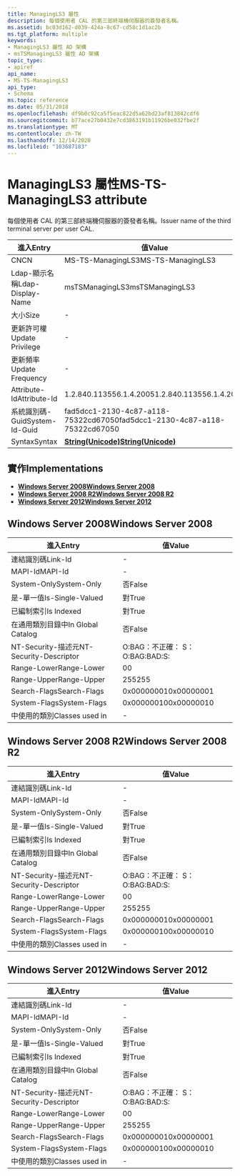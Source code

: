 ```yaml
---
title: ManagingLS3 屬性
description: 每個使用者 CAL 的第三部終端機伺服器的簽發者名稱。
ms.assetid: bc03d162-d039-424a-8c67-cd58c1d1ac2b
ms.tgt_platform: multiple
keywords:
- ManagingLS3 屬性 AD 架構
- msTSManagingLS3 屬性 AD 架構
topic_type:
- apiref
api_name:
- MS-TS-ManagingLS3
api_type:
- Schema
ms.topic: reference
ms.date: 05/31/2018
ms.openlocfilehash: df9b0c92ca5f5eac822d5a62bd23af813842cdf6
ms.sourcegitcommit: b77ace27b0432e7cd3863191b11926be032fbe2f
ms.translationtype: MT
ms.contentlocale: zh-TW
ms.lasthandoff: 12/14/2020
ms.locfileid: "103687183"
---
```

# <a name="ms-ts-managingls3-attribute"></a><span data-ttu-id="0daa5-105">ManagingLS3 屬性</span><span class="sxs-lookup"><span data-stu-id="0daa5-105">MS-TS-ManagingLS3 attribute</span></span>

<span data-ttu-id="0daa5-106">每個使用者 CAL 的第三部終端機伺服器的簽發者名稱。</span><span class="sxs-lookup"><span data-stu-id="0daa5-106">Issuer name of the third terminal server per user CAL.</span></span>



| <span data-ttu-id="0daa5-107">進入</span><span class="sxs-lookup"><span data-stu-id="0daa5-107">Entry</span></span> | <span data-ttu-id="0daa5-108">值</span><span class="sxs-lookup"><span data-stu-id="0daa5-108">Value</span></span> |
|-------------------|---------------------------------------------|
| <span data-ttu-id="0daa5-109">CN</span><span class="sxs-lookup"><span data-stu-id="0daa5-109">CN</span></span>                | <span data-ttu-id="0daa5-110">MS-TS-ManagingLS3</span><span class="sxs-lookup"><span data-stu-id="0daa5-110">MS-TS-ManagingLS3</span></span>                           |
| <span data-ttu-id="0daa5-111">Ldap-顯示名稱</span><span class="sxs-lookup"><span data-stu-id="0daa5-111">Ldap-Display-Name</span></span> | <span data-ttu-id="0daa5-112">msTSManagingLS3</span><span class="sxs-lookup"><span data-stu-id="0daa5-112">msTSManagingLS3</span></span>                             |
| <span data-ttu-id="0daa5-113">大小</span><span class="sxs-lookup"><span data-stu-id="0daa5-113">Size</span></span>              | \-                                          |
| <span data-ttu-id="0daa5-114">更新許可權</span><span class="sxs-lookup"><span data-stu-id="0daa5-114">Update Privilege</span></span>  | \-                                          |
| <span data-ttu-id="0daa5-115">更新頻率</span><span class="sxs-lookup"><span data-stu-id="0daa5-115">Update Frequency</span></span>  | \-                                          |
| <span data-ttu-id="0daa5-116">Attribute-Id</span><span class="sxs-lookup"><span data-stu-id="0daa5-116">Attribute-Id</span></span>      | <span data-ttu-id="0daa5-117">1.2.840.113556.1.4.2005</span><span class="sxs-lookup"><span data-stu-id="0daa5-117">1.2.840.113556.1.4.2005</span></span>                     |
| <span data-ttu-id="0daa5-118">系統識別碼-Guid</span><span class="sxs-lookup"><span data-stu-id="0daa5-118">System-Id-Guid</span></span>    | <span data-ttu-id="0daa5-119">fad5dcc1-2130-4c87-a118-75322cd67050</span><span class="sxs-lookup"><span data-stu-id="0daa5-119">fad5dcc1-2130-4c87-a118-75322cd67050</span></span>        |
| <span data-ttu-id="0daa5-120">Syntax</span><span class="sxs-lookup"><span data-stu-id="0daa5-120">Syntax</span></span>            | [<span data-ttu-id="0daa5-121">**String(Unicode)**</span><span class="sxs-lookup"><span data-stu-id="0daa5-121">**String(Unicode)**</span></span>](s-string-unicode.md) |



## <a name="implementations"></a><span data-ttu-id="0daa5-122">實作</span><span class="sxs-lookup"><span data-stu-id="0daa5-122">Implementations</span></span>

-   [<span data-ttu-id="0daa5-123">**Windows Server 2008**</span><span class="sxs-lookup"><span data-stu-id="0daa5-123">**Windows Server 2008**</span></span>](#windows-server-2008)
-   [<span data-ttu-id="0daa5-124">**Windows Server 2008 R2**</span><span class="sxs-lookup"><span data-stu-id="0daa5-124">**Windows Server 2008 R2**</span></span>](#windows-server-2008-r2)
-   [<span data-ttu-id="0daa5-125">**Windows Server 2012**</span><span class="sxs-lookup"><span data-stu-id="0daa5-125">**Windows Server 2012**</span></span>](#windows-server-2012)

## <a name="windows-server-2008"></a><span data-ttu-id="0daa5-126">Windows Server 2008</span><span class="sxs-lookup"><span data-stu-id="0daa5-126">Windows Server 2008</span></span>



| <span data-ttu-id="0daa5-127">進入</span><span class="sxs-lookup"><span data-stu-id="0daa5-127">Entry</span></span> | <span data-ttu-id="0daa5-128">值</span><span class="sxs-lookup"><span data-stu-id="0daa5-128">Value</span></span> |
|------------------------|--------------|
| <span data-ttu-id="0daa5-129">連結識別碼</span><span class="sxs-lookup"><span data-stu-id="0daa5-129">Link-Id</span></span>                | \-           |
| <span data-ttu-id="0daa5-130">MAPI-Id</span><span class="sxs-lookup"><span data-stu-id="0daa5-130">MAPI-Id</span></span>                | \-           |
| <span data-ttu-id="0daa5-131">System-Only</span><span class="sxs-lookup"><span data-stu-id="0daa5-131">System-Only</span></span>            | <span data-ttu-id="0daa5-132">否</span><span class="sxs-lookup"><span data-stu-id="0daa5-132">False</span></span>        |
| <span data-ttu-id="0daa5-133">是-單一值</span><span class="sxs-lookup"><span data-stu-id="0daa5-133">Is-Single-Valued</span></span>       | <span data-ttu-id="0daa5-134">對</span><span class="sxs-lookup"><span data-stu-id="0daa5-134">True</span></span>         |
| <span data-ttu-id="0daa5-135">已編制索引</span><span class="sxs-lookup"><span data-stu-id="0daa5-135">Is Indexed</span></span>             | <span data-ttu-id="0daa5-136">對</span><span class="sxs-lookup"><span data-stu-id="0daa5-136">True</span></span>         |
| <span data-ttu-id="0daa5-137">在通用類別目錄中</span><span class="sxs-lookup"><span data-stu-id="0daa5-137">In Global Catalog</span></span>      | <span data-ttu-id="0daa5-138">否</span><span class="sxs-lookup"><span data-stu-id="0daa5-138">False</span></span>        |
| <span data-ttu-id="0daa5-139">NT-Security-描述元</span><span class="sxs-lookup"><span data-stu-id="0daa5-139">NT-Security-Descriptor</span></span> | <span data-ttu-id="0daa5-140">O:BAG：不正確： S：</span><span class="sxs-lookup"><span data-stu-id="0daa5-140">O:BAG:BAD:S:</span></span> |
| <span data-ttu-id="0daa5-141">Range-Lower</span><span class="sxs-lookup"><span data-stu-id="0daa5-141">Range-Lower</span></span>            | <span data-ttu-id="0daa5-142">0</span><span class="sxs-lookup"><span data-stu-id="0daa5-142">0</span></span>            |
| <span data-ttu-id="0daa5-143">Range-Upper</span><span class="sxs-lookup"><span data-stu-id="0daa5-143">Range-Upper</span></span>            | <span data-ttu-id="0daa5-144">255</span><span class="sxs-lookup"><span data-stu-id="0daa5-144">255</span></span>          |
| <span data-ttu-id="0daa5-145">Search-Flags</span><span class="sxs-lookup"><span data-stu-id="0daa5-145">Search-Flags</span></span>           | <span data-ttu-id="0daa5-146">0x00000001</span><span class="sxs-lookup"><span data-stu-id="0daa5-146">0x00000001</span></span>   |
| <span data-ttu-id="0daa5-147">System-Flags</span><span class="sxs-lookup"><span data-stu-id="0daa5-147">System-Flags</span></span>           | <span data-ttu-id="0daa5-148">0x00000010</span><span class="sxs-lookup"><span data-stu-id="0daa5-148">0x00000010</span></span>   |
| <span data-ttu-id="0daa5-149">中使用的類別</span><span class="sxs-lookup"><span data-stu-id="0daa5-149">Classes used in</span></span>        | \-           |



## <a name="windows-server-2008-r2"></a><span data-ttu-id="0daa5-150">Windows Server 2008 R2</span><span class="sxs-lookup"><span data-stu-id="0daa5-150">Windows Server 2008 R2</span></span>



| <span data-ttu-id="0daa5-151">進入</span><span class="sxs-lookup"><span data-stu-id="0daa5-151">Entry</span></span> | <span data-ttu-id="0daa5-152">值</span><span class="sxs-lookup"><span data-stu-id="0daa5-152">Value</span></span> |
|------------------------|--------------|
| <span data-ttu-id="0daa5-153">連結識別碼</span><span class="sxs-lookup"><span data-stu-id="0daa5-153">Link-Id</span></span>                | \-           |
| <span data-ttu-id="0daa5-154">MAPI-Id</span><span class="sxs-lookup"><span data-stu-id="0daa5-154">MAPI-Id</span></span>                | \-           |
| <span data-ttu-id="0daa5-155">System-Only</span><span class="sxs-lookup"><span data-stu-id="0daa5-155">System-Only</span></span>            | <span data-ttu-id="0daa5-156">否</span><span class="sxs-lookup"><span data-stu-id="0daa5-156">False</span></span>        |
| <span data-ttu-id="0daa5-157">是-單一值</span><span class="sxs-lookup"><span data-stu-id="0daa5-157">Is-Single-Valued</span></span>       | <span data-ttu-id="0daa5-158">對</span><span class="sxs-lookup"><span data-stu-id="0daa5-158">True</span></span>         |
| <span data-ttu-id="0daa5-159">已編制索引</span><span class="sxs-lookup"><span data-stu-id="0daa5-159">Is Indexed</span></span>             | <span data-ttu-id="0daa5-160">對</span><span class="sxs-lookup"><span data-stu-id="0daa5-160">True</span></span>         |
| <span data-ttu-id="0daa5-161">在通用類別目錄中</span><span class="sxs-lookup"><span data-stu-id="0daa5-161">In Global Catalog</span></span>      | <span data-ttu-id="0daa5-162">否</span><span class="sxs-lookup"><span data-stu-id="0daa5-162">False</span></span>        |
| <span data-ttu-id="0daa5-163">NT-Security-描述元</span><span class="sxs-lookup"><span data-stu-id="0daa5-163">NT-Security-Descriptor</span></span> | <span data-ttu-id="0daa5-164">O:BAG：不正確： S：</span><span class="sxs-lookup"><span data-stu-id="0daa5-164">O:BAG:BAD:S:</span></span> |
| <span data-ttu-id="0daa5-165">Range-Lower</span><span class="sxs-lookup"><span data-stu-id="0daa5-165">Range-Lower</span></span>            | <span data-ttu-id="0daa5-166">0</span><span class="sxs-lookup"><span data-stu-id="0daa5-166">0</span></span>            |
| <span data-ttu-id="0daa5-167">Range-Upper</span><span class="sxs-lookup"><span data-stu-id="0daa5-167">Range-Upper</span></span>            | <span data-ttu-id="0daa5-168">255</span><span class="sxs-lookup"><span data-stu-id="0daa5-168">255</span></span>          |
| <span data-ttu-id="0daa5-169">Search-Flags</span><span class="sxs-lookup"><span data-stu-id="0daa5-169">Search-Flags</span></span>           | <span data-ttu-id="0daa5-170">0x00000001</span><span class="sxs-lookup"><span data-stu-id="0daa5-170">0x00000001</span></span>   |
| <span data-ttu-id="0daa5-171">System-Flags</span><span class="sxs-lookup"><span data-stu-id="0daa5-171">System-Flags</span></span>           | <span data-ttu-id="0daa5-172">0x00000010</span><span class="sxs-lookup"><span data-stu-id="0daa5-172">0x00000010</span></span>   |
| <span data-ttu-id="0daa5-173">中使用的類別</span><span class="sxs-lookup"><span data-stu-id="0daa5-173">Classes used in</span></span>        | \-           |



## <a name="windows-server-2012"></a><span data-ttu-id="0daa5-174">Windows Server 2012</span><span class="sxs-lookup"><span data-stu-id="0daa5-174">Windows Server 2012</span></span>



| <span data-ttu-id="0daa5-175">進入</span><span class="sxs-lookup"><span data-stu-id="0daa5-175">Entry</span></span> | <span data-ttu-id="0daa5-176">值</span><span class="sxs-lookup"><span data-stu-id="0daa5-176">Value</span></span> |
|------------------------|--------------|
| <span data-ttu-id="0daa5-177">連結識別碼</span><span class="sxs-lookup"><span data-stu-id="0daa5-177">Link-Id</span></span>                | \-           |
| <span data-ttu-id="0daa5-178">MAPI-Id</span><span class="sxs-lookup"><span data-stu-id="0daa5-178">MAPI-Id</span></span>                | \-           |
| <span data-ttu-id="0daa5-179">System-Only</span><span class="sxs-lookup"><span data-stu-id="0daa5-179">System-Only</span></span>            | <span data-ttu-id="0daa5-180">否</span><span class="sxs-lookup"><span data-stu-id="0daa5-180">False</span></span>        |
| <span data-ttu-id="0daa5-181">是-單一值</span><span class="sxs-lookup"><span data-stu-id="0daa5-181">Is-Single-Valued</span></span>       | <span data-ttu-id="0daa5-182">對</span><span class="sxs-lookup"><span data-stu-id="0daa5-182">True</span></span>         |
| <span data-ttu-id="0daa5-183">已編制索引</span><span class="sxs-lookup"><span data-stu-id="0daa5-183">Is Indexed</span></span>             | <span data-ttu-id="0daa5-184">對</span><span class="sxs-lookup"><span data-stu-id="0daa5-184">True</span></span>         |
| <span data-ttu-id="0daa5-185">在通用類別目錄中</span><span class="sxs-lookup"><span data-stu-id="0daa5-185">In Global Catalog</span></span>      | <span data-ttu-id="0daa5-186">否</span><span class="sxs-lookup"><span data-stu-id="0daa5-186">False</span></span>        |
| <span data-ttu-id="0daa5-187">NT-Security-描述元</span><span class="sxs-lookup"><span data-stu-id="0daa5-187">NT-Security-Descriptor</span></span> | <span data-ttu-id="0daa5-188">O:BAG：不正確： S：</span><span class="sxs-lookup"><span data-stu-id="0daa5-188">O:BAG:BAD:S:</span></span> |
| <span data-ttu-id="0daa5-189">Range-Lower</span><span class="sxs-lookup"><span data-stu-id="0daa5-189">Range-Lower</span></span>            | <span data-ttu-id="0daa5-190">0</span><span class="sxs-lookup"><span data-stu-id="0daa5-190">0</span></span>            |
| <span data-ttu-id="0daa5-191">Range-Upper</span><span class="sxs-lookup"><span data-stu-id="0daa5-191">Range-Upper</span></span>            | <span data-ttu-id="0daa5-192">255</span><span class="sxs-lookup"><span data-stu-id="0daa5-192">255</span></span>          |
| <span data-ttu-id="0daa5-193">Search-Flags</span><span class="sxs-lookup"><span data-stu-id="0daa5-193">Search-Flags</span></span>           | <span data-ttu-id="0daa5-194">0x00000001</span><span class="sxs-lookup"><span data-stu-id="0daa5-194">0x00000001</span></span>   |
| <span data-ttu-id="0daa5-195">System-Flags</span><span class="sxs-lookup"><span data-stu-id="0daa5-195">System-Flags</span></span>           | <span data-ttu-id="0daa5-196">0x00000010</span><span class="sxs-lookup"><span data-stu-id="0daa5-196">0x00000010</span></span>   |
| <span data-ttu-id="0daa5-197">中使用的類別</span><span class="sxs-lookup"><span data-stu-id="0daa5-197">Classes used in</span></span>        | \-           |



 

 




